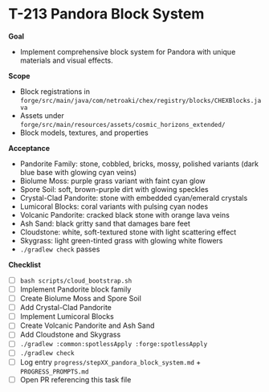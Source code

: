 # T-213 Pandora Block System

**Goal**

- Implement comprehensive block system for Pandora with unique materials and visual effects.

**Scope**

- Block registrations in `forge/src/main/java/com/netroaki/chex/registry/blocks/CHEXBlocks.java`
- Assets under `forge/src/main/resources/assets/cosmic_horizons_extended/`
- Block models, textures, and properties

**Acceptance**

- Pandorite Family: stone, cobbled, bricks, mossy, polished variants (dark blue base with glowing cyan veins)
- Biolume Moss: purple grass variant with faint cyan glow
- Spore Soil: soft, brown-purple dirt with glowing speckles
- Crystal-Clad Pandorite: stone with embedded cyan/emerald crystals
- Lumicoral Blocks: coral variants with pulsing cyan nodes
- Volcanic Pandorite: cracked black stone with orange lava veins
- Ash Sand: black gritty sand that damages bare feet
- Cloudstone: white, soft-textured stone with light scattering effect
- Skygrass: light green-tinted grass with glowing white flowers
- `./gradlew check` passes

**Checklist**

- [ ] `bash scripts/cloud_bootstrap.sh`
- [ ] Implement Pandorite block family
- [ ] Create Biolume Moss and Spore Soil
- [ ] Add Crystal-Clad Pandorite
- [ ] Implement Lumicoral Blocks
- [ ] Create Volcanic Pandorite and Ash Sand
- [ ] Add Cloudstone and Skygrass
- [ ] `./gradlew :common:spotlessApply :forge:spotlessApply`
- [ ] `./gradlew check`
- [ ] Log entry `progress/stepXX_pandora_block_system.md` + `PROGRESS_PROMPTS.md`
- [ ] Open PR referencing this task file
